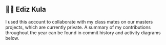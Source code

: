 ## 🏄‍♂️ Ediz Kula

I used this account to collaborate with my class mates on our masters projects, which are currently private. A summary of my contributions throughout the year can be found in commit history and activity diagrams below.
